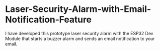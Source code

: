 # Laser-Security-Alarm-with-Email-Notification-Feature
I have developed this prototype laser security alarm with the ESP32 Dev Module that starts a buzzer alarm and sends an email notification to your email.
